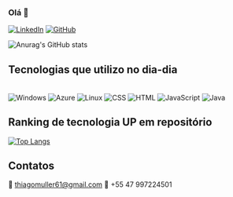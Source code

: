 ### Olá 👋

[![LinkedIn](https://img.shields.io/badge/LinkedIn-0077B5?style=for-the-badge&logo=linkedin&logoColor=white)](https://www.linkedin.com/in/thiago-muller21/)
[![GitHub](https://img.shields.io/badge/GitHub-100000?style=for-the-badge&logo=github&logoColor=white)](https://github.com/thiagomuller1)

![Anurag's GitHub stats](https://github-readme-stats.vercel.app/api?username=thiagomuller1&show_icons=true&theme=onedark)

## Tecnologias que utilizo no dia-dia
<div style="display: inline_block"><br/>
  <img align="center" alt="Windows" src="https://img.shields.io/badge/Windows-0078D6?style=for-the-badge&logo=windows&logoColor=white"/>
  <img align="center" alt="Azure" src="https://img.shields.io/badge/Microsoft_Azure-0089D6?style=for-the-badge&logo=microsoft-azure&logoColor=white"/>
  <img align="center" alt="Linux" src="https://img.shields.io/badge/Linux-FCC624?style=for-the-badge&logo=linux&logoColor=black"/>
  <img align="center" alt="CSS" src="https://img.shields.io/badge/CSS-239120?&style=for-the-badge&logo=css3&logoColor=white"/>
  <img align="center" alt="HTML" src="https://img.shields.io/badge/HTML-239120?style=for-the-badge&logo=html5&logoColor=white"/>
  <img align="center" alt="JavaScript" src="https://img.shields.io/badge/JavaScript-F7DF1E?style=for-the-badge&logo=javascript&logoColor=black"/>
  <img align="center" alt="Java" src="https://img.shields.io/badge/Java-ED8B00?style=for-the-badge&logo=openjdk&logoColor=white"/>
</div>

## Ranking de tecnologia UP em repositório

[![Top Langs](https://github-readme-stats.vercel.app/api/top-langs/?username=anuraghazra)](https://github.com/thiagomuller1/github-readme-stats)

## Contatos
📧 thiagomuller61@gmail.com
📱 +55 47 997224501
